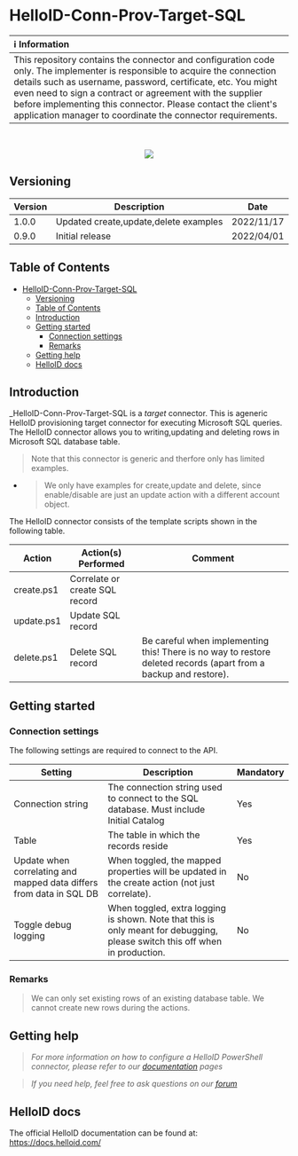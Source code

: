 # HelloID-Conn-Prov-Target-SQL

| :information_source: Information |
|:---------------------------|
| This repository contains the connector and configuration code only. The implementer is responsible to acquire the connection details such as username, password, certificate, etc. You might even need to sign a contract or agreement with the supplier before implementing this connector. Please contact the client's application manager to coordinate the connector requirements.       |
<br />
<p align="center"> 
  <img src="https://www.tools4ever.nl/connector-logos/sql-logo.png">
</p>

## Versioning
| Version | Description | Date |
| - | - | - |
| 1.0.0   | Updated create,update,delete examples | 2022/11/17  |
| 0.9.0   | Initial release | 2022/04/01  |

<!-- TABLE OF CONTENTS -->
## Table of Contents
- [HelloID-Conn-Prov-Target-SQL](#helloid-conn-prov-target-sql)
  - [Versioning](#versioning)
  - [Table of Contents](#table-of-contents)
  - [Introduction](#introduction)
  - [Getting started](#getting-started)
    - [Connection settings](#connection-settings)
    - [Remarks](#remarks)
  - [Getting help](#getting-help)
  - [HelloID docs](#helloid-docs)


## Introduction
_HelloID-Conn-Prov-Target-SQL is a _target_ connector. This is ageneric HelloID provisioning target connector for executing Microsoft SQL queries. The HelloID connector allows you to writing,updating and deleting rows in Microsoft SQL database table.

> Note that this connector is generic and therfore only has limited examples.
 - > We only have examples for create,update and delete, since enable/disable are just an update action with a different account object.

The HelloID connector consists of the template scripts shown in the following table.

| Action                          | Action(s) Performed                           | Comment   | 
| ------------------------------- | --------------------------------------------- | --------- |
| create.ps1                      | Correlate or create SQL record                |           |
| update.ps1                      | Update SQL record                             |           |
| delete.ps1                      | Delete SQL record                             | Be careful when implementing this! There is no way to restore deleted records (apart from a backup and restore).  |

<!-- GETTING STARTED -->
## Getting started
### Connection settings
The following settings are required to connect to the API.

| Setting               | Description                                                       | Mandatory   |
| --------------------- | ----------------------------------------------------------------- | ----------- |
| Connection string       | The connection string used to connect to the SQL database. Must include Initial Catalog                               | Yes         |
| Table             | The table in which the records reside                   | Yes         |
| Update when correlating and mapped data differs from data in SQL DB         | When toggled, the mapped properties will be updated in the create action (not just correlate).               | No         |
| Toggle debug logging | When toggled, extra logging is shown. Note that this is only meant for debugging, please switch this off when in production. | No         |

### Remarks
> We can only set existing rows of an existing database table. We cannot create new rows during the actions.

## Getting help
> _For more information on how to configure a HelloID PowerShell connector, please refer to our [documentation](https://docs.helloid.com/hc/en-us/articles/360012558020-Configure-a-custom-PowerShell-target-system) pages_

> _If you need help, feel free to ask questions on our [forum](https://forum.helloid.com)_

## HelloID docs
The official HelloID documentation can be found at: https://docs.helloid.com/
